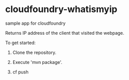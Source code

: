 cloudfoundry-whatismyip
=======================

sample app for cloudfoundry

Returns IP address of the client that visited the webpage.

To get started:

1. Clone the repository.

2. Execute 'mvn package'.

3. cf push
